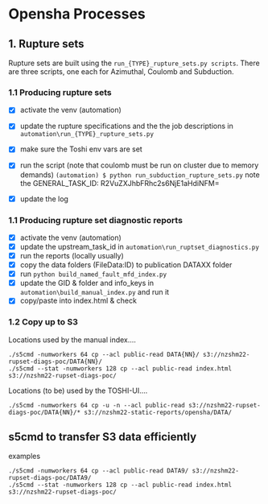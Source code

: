 
# Opensha Processes

## 1. Rupture sets

Rupture sets are built using the `run_{TYPE}_rupture_sets.py scripts`. There are three scripts, one each for Azimuthal, Coulomb and Subduction.

### 1.1 Producing rupture sets

 - [x] activate the venv (automation)
 - [x] update the rupture specifications and the the job descriptions in `automation\run_{TYPE}_rupture_sets.py`
 - [x] make sure the Toshi env vars are set
 - [x] run the script (note that coulomb must be run on cluster due to memory demands)
       `(automation) $ python run_subduction_rupture_sets.py`
       note the GENERAL_TASK_ID: R2VuZXJhbFRhc2s6NjE1aHdiNFM=
 - [x] update the log


### 1.1 Producing rupture set diagnostic reports

 - [x] activate the venv (automation)
 - [x] update the upstream_task_id in `automation\run_ruptset_diagnostics.py`
 - [x] run the reports (locally usually)
 - [x] copy the data folders (FileData:ID) to publication DATAXX folder
 - [x] run `python build_named_fault_mfd_index.py`
 - [x] update the GID & folder and info_keys in  `automation\build_manual_index.py` and run it
 - [x] copy/paste into index.html & check

### 1.2 Copy up to S3

Locations used by the manual index....
```
./s5cmd -numworkers 64 cp --acl public-read DATA{NN}/ s3://nzshm22-rupset-diags-poc/DATA{NN}/
./s5cmd --stat -numworkers 128 cp --acl public-read index.html s3://nzshm22-rupset-diags-poc/
```

Locations (to be) used by the TOSHI-UI....

```
./s5cmd -numworkers 64 cp -u -n --acl public-read s3://nzshm22-rupset-diags-poc/DATA{NN}/* s3://nzshm22-static-reports/opensha/DATA/
```

## s5cmd to transfer S3 data efficiently

examples

```
./s5cmd -numworkers 64 cp --acl public-read DATA9/ s3://nzshm22-rupset-diags-poc/DATA9/
./s5cmd --stat -numworkers 128 cp --acl public-read index.html s3://nzshm22-rupset-diags-poc/
```
